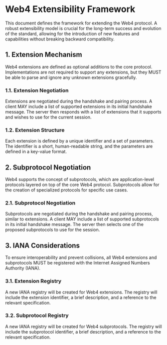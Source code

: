 # Web4 Extensibility Framework

This document defines the framework for extending the Web4 protocol. A robust extensibility model is crucial for the long-term success and evolution of the standard, allowing for the introduction of new features and capabilities without breaking backward compatibility.

## 1. Extension Mechanism

Web4 extensions are defined as optional additions to the core protocol. Implementations are not required to support any extensions, but they MUST be able to parse and ignore any unknown extensions gracefully.

### 1.1. Extension Negotiation

Extensions are negotiated during the handshake and pairing process. A client MAY include a list of supported extensions in its initial handshake message. The server then responds with a list of extensions that it supports and wishes to use for the current session.

### 1.2. Extension Structure

Each extension is defined by a unique identifier and a set of parameters. The identifier is a short, human-readable string, and the parameters are defined in a key-value format.

## 2. Subprotocol Negotiation

Web4 supports the concept of subprotocols, which are application-level protocols layered on top of the core Web4 protocol. Subprotocols allow for the creation of specialized protocols for specific use cases.

### 2.1. Subprotocol Negotiation

Subprotocols are negotiated during the handshake and pairing process, similar to extensions. A client MAY include a list of supported subprotocols in its initial handshake message. The server then selects one of the proposed subprotocols to use for the session.

## 3. IANA Considerations

To ensure interoperability and prevent collisions, all Web4 extensions and subprotocols MUST be registered with the Internet Assigned Numbers Authority (IANA).

### 3.1. Extension Registry

A new IANA registry will be created for Web4 extensions. The registry will include the extension identifier, a brief description, and a reference to the relevant specification.

### 3.2. Subprotocol Registry

A new IANA registry will be created for Web4 subprotocols. The registry will include the subprotocol identifier, a brief description, and a reference to the relevant specification.


